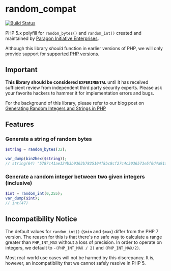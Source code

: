 # random_compat

[![Build Status](https://travis-ci.org/paragonie/random_compat.svg?branch=master)](https://travis-ci.org/paragonie/random_compat)

PHP 5.x polyfill for `random_bytes()` and `random_int()` created and maintained
by [Paragon Initiative Enterprises](https://paragonie.com).

Although this library *should* function in earlier versions of PHP, we will only
provide support for [supported PHP versions](https://secure.php.net/supported-versions.php).

## Important

**This library should be considered `EXPERIMENTAL`** until it has received sufficient
review from independent third party security experts. Please ask your favorite
hackers to hammer it for implementation errors and bugs.

For the background of this library, please refer to our blog post on 
[Generating Random Integers and Strings in PHP](https://paragonie.com/blog/2015/07/how-safely-generate-random-strings-and-integers-in-php)

## Features

### Generate a string of random bytes

```php
$string = random_bytes(32);

var_dump(bin2hex($string));
// string(64) "5787c41ae124b3b9363b7825104f8bc8cf27c4c3036573e5f0d4a91ad2eeac6f"
```

### Generate a random integer between two given integers (inclusive)

```php
$int = random_int(0,255);
var_dump($int);
// int(47)
```

## Incompatibility Notice

The default values for `random_int()` (`$min` and `$max`) differ from the PHP 7
version. The reason for this is that there's no safe way to calculate a range
greater than `PHP_INT_MAX` without a loss of precision. In order to operate on
integers, we default to `-(PHP_INT_MAX / 2)` and `(PHP_INT_MAX/2)`.

Most real-world use cases will not be harmed by this discrepancy. It is, however,
an incompatibility that we cannot safely resolve in PHP 5.
